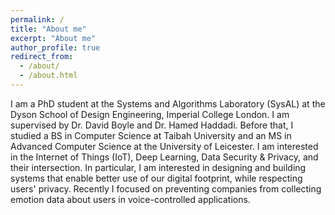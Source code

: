 ```yaml
---
permalink: /
title: "About me"
excerpt: "About me"
author_profile: true
redirect_from: 
  - /about/
  - /about.html
---
```


I am a PhD student at the Systems and Algorithms Laboratory (SysAL) at the Dyson School of Design Engineering, Imperial College London. I am supervised by Dr. David Boyle and Dr. Hamed Haddadi. Before that, I studied a BS in Computer Science at Taibah University and an MS in Advanced Computer Science at the University of Leicester. I am interested in the Internet of Things (IoT), Deep Learning, Data Security & Privacy, and their intersection. In particular, I am interested in designing and building systems that enable better use of our digital footprint, while respecting users' privacy. Recently I focused on preventing companies from collecting emotion data about users in voice-controlled applications.







